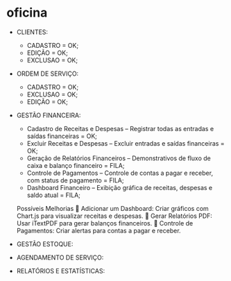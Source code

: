 # oficina


- CLIENTES:
   - CADASTRO = OK;
   - EDIÇÃO = OK;
   - EXCLUSAO = OK;

- ORDEM DE SERVIÇO:
   - CADASTRO = OK;
   - EXCLUSAO = OK;
   - EDIÇÃO = OK;

- GESTÃO FINANCEIRA:
   - Cadastro de Receitas e Despesas – Registrar todas as entradas e saídas financeiras = OK;
   - Excluir Receitas e Despesas – Excluir entradas e saídas financeiras = OK;
   - Geração de Relatórios Financeiros – Demonstrativos de fluxo de caixa e balanço financeiro = FILA;
   - Controle de Pagamentos – Controle de contas a pagar e receber, com status de pagamento = FILA;
   - Dashboard Financeiro – Exibição gráfica de receitas, despesas e saldo atual = FILA;
   
   
   Possíveis Melhorias
📌 Adicionar um Dashboard: Criar gráficos com Chart.js para visualizar receitas e despesas.
📌 Gerar Relatórios PDF: Usar iTextPDF para gerar balanços financeiros.
📌 Controle de Pagamentos: Criar alertas para contas a pagar e receber.

- GESTÃO ESTOQUE:

- AGENDAMENTO DE SERVIÇO:

- RELATÓRIOS E ESTATÍSTICAS: